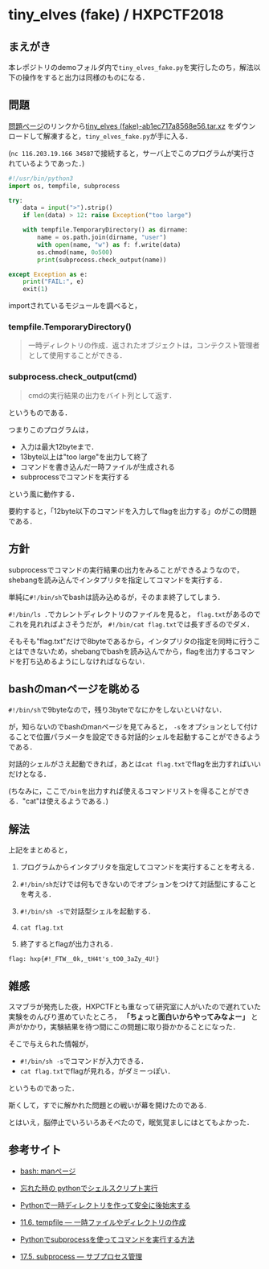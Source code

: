 # tiny_elves (fake) / HXPCTF2018

## まえがき

本レポジトリのdemoフォルダ内で`tiny_elves_fake.py`を実行したのち，解法以下の操作をすると出力は同様のものになる．

## 問題
[問題ページ](https://2018.ctf.link/internal/challenge/eb16fba4-025c-428b-8429-fa4c1aa52f3a.html)のリンクから[tiny_elves (fake)-ab1ec717a8568e56.tar.xz](https://2018.ctf.link/assets/files/tiny_elves%20(fake)-ab1ec717a8568e56.tar.xz)
をダウンロードして解凍すると，`tiny_elves_fake.py`が手に入る．

(`nc 116.203.19.166 34587`で接続すると，サーバ上でこのプログラムが実行されているようであった．)

```python3:tiny_elves_fake.py
#!/usr/bin/python3
import os, tempfile, subprocess

try:
    data = input(">").strip()
    if len(data) > 12: raise Exception("too large")

    with tempfile.TemporaryDirectory() as dirname:
        name = os.path.join(dirname, "user")
        with open(name, "w") as f: f.write(data)
        os.chmod(name, 0o500)
        print(subprocess.check_output(name))

except Exception as e:
    print("FAIL:", e)
    exit(1)
```

importされているモジュールを調べると，

### tempfile.TemporaryDirectory()
> 一時ディレクトリの作成．返されたオブジェクトは，コンテクスト管理者として使用することができる．

### subprocess.check_output(cmd)
> cmdの実行結果の出力をバイト列として返す．

というものである．

つまりこのプログラムは，

* 入力は最大12byteまで．
* 13byte以上は"too large"を出力して終了
* コマンドを書き込んだ一時ファイルが生成される
* subprocessでコマンドを実行する

という風に動作する．

要約すると，「12byte以下のコマンドを入力してflagを出力する」のがこの問題である．


## 方針
subprocessでコマンドの実行結果の出力をみることができるようなので，shebangを読み込んでインタプリタを指定してコマンドを実行する．

単純に`#!/bin/sh`でbashは読み込めるが，そのまま終了してしまう．

`#!/bin/ls .`でカレントディレクトリのファイルを見ると，
`flag.txt`があるのでこれを見れればよさそうだが，
`#!/bin/cat flag.txt`では長すぎるのでダメ．

そもそも"flag.txt"だけで8byteであるから，インタプリタの指定を同時に行うことはできないため，shebangでbashを読み込んでから，flagを出力するコマンドを打ち込めるようにしなければならない．

## bashのmanページを眺める
`#!/bin/sh`で9byteなので，残り3byteでなにかをしないといけない．

が，知らないのでbashのmanページを見てみると，
`-s`をオプションとして付けることで位置パラメータを設定できる対話的シェルを起動することができるようである．

対話的シェルがさえ起動できれば，あとは`cat flag.txt`でflagを出力すればいいだけとなる．

(ちなみに，ここで`/bin`を出力すれば使えるコマンドリストを得ることができる．"cat"は使えるようである．)

## 解法
上記をまとめると，
1. プログラムからインタプリタを指定してコマンドを実行することを考える．

2. `#!/bin/sh`だけでは何もできないのでオプションをつけて対話型にすることを考える．

3. `#!/bin/sh -s`で対話型シェルを起動する．

4. `cat flag.txt`

5. 終了するとflagが出力される．

`flag: hxp{#!_FTW__0k,_tH4t's_tO0_3aZy_4U!}`

## 雑感

スマブラが発売した夜，HXPCTFとも重なって研究室に人がいたので遅れていた実験をのんびり進めていたところ，
**「ちょっと面白いからやってみなよー」**
と声がかかり，実験結果を待つ間にこの問題に取り掛かかることになった．

そこで与えられた情報が，

* `#!/bin/sh -s`でコマンドが入力できる．
* `cat flag.txt`でflagが見れる，がダミーっぽい．

というものであった．

斯くして，すでに解かれた問題との戦いが幕を開けたのである.

とはいえ，脳停止でいろいろあそべたので，眠気覚ましにはとてもよかった．

## 参考サイト

* [bash: manページ](https://linuxjm.osdn.jp/html/GNU_bash/man1/bash.1.html)

* [忘れた時の pythonでシェルスクリプト実行](https://qiita.com/ego/items/3d23cda713f29f0dd141)

* [Pythonで一時ディレクトリを作って安全に後始末する](https://qiita.com/everylittle/items/aa7c6f612ff0a9db7f01)

* [11.6. tempfile — 一時ファイルやディレクトリの作成](https://docs.python.jp/3/library/tempfile.html)

* [Pythonでsubprocessを使ってコマンドを実行する方法](https://qiita.com/ssaito/items/cddd12dc762336484765)

* [17.5. subprocess — サブプロセス管理](https://docs.python.jp/3/library/subprocess.html)
